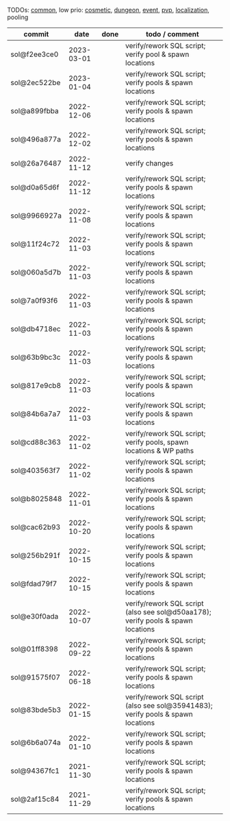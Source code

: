 TODOs: [common](TODO.md), low prio: [cosmetic](TODO_cosmetic.md), [dungeon](TODO_dungeon.md), [event](TODO_event.md), [pvp](TODO_pvp.md), [localization](TODO_localization.md), pooling

| commit       | date       | done | todo / comment |
|--------------|------------|------|----------------|
| sol@f2ee3ce0 | 2023-03-01 |      | verify/rework SQL script; verify pool & spawn locations |
| sol@2ec522be | 2023-01-04 |      | verify/rework SQL script; verify pools & spawn locations |
| sol@a899fbba | 2022-12-06 |      | verify/rework SQL script; verify pools & spawn locations |
| sol@496a877a | 2022-12-02 |      | verify/rework SQL script; verify pools & spawn locations |
| sol@26a76487 | 2022-11-12 |      | verify changes |
| sol@d0a65d6f | 2022-11-12 |      | verify/rework SQL script; verify pools & spawn locations |
| sol@9966927a | 2022-11-08 |      | verify/rework SQL script; verify pools & spawn locations |
| sol@11f24c72 | 2022-11-03 |      | verify/rework SQL script; verify pools & spawn locations |
| sol@060a5d7b | 2022-11-03 |      | verify/rework SQL script; verify pools & spawn locations |
| sol@7a0f93f6 | 2022-11-03 |      | verify/rework SQL script; verify pools & spawn locations |
| sol@db4718ec | 2022-11-03 |      | verify/rework SQL script; verify pools & spawn locations |
| sol@63b9bc3c | 2022-11-03 |      | verify/rework SQL script; verify pools & spawn locations |
| sol@817e9cb8 | 2022-11-03 |      | verify/rework SQL script; verify pools & spawn locations |
| sol@84b6a7a7 | 2022-11-03 |      | verify/rework SQL script; verify pools & spawn locations |
| sol@cd88c363 | 2022-11-02 |      | verify/rework SQL script; verify pools, spawn locations & WP paths |
| sol@403563f7 | 2022-11-02 |      | verify/rework SQL script; verify pools & spawn locations |
| sol@b8025848 | 2022-11-01 |      | verify/rework SQL script; verify pools & spawn locations |
| sol@cac62b93 | 2022-10-20 |      | verify/rework SQL script; verify pools & spawn locations |
| sol@256b291f | 2022-10-15 |      | verify/rework SQL script; verify pools & spawn locations |
| sol@fdad79f7 | 2022-10-15 |      | verify/rework SQL script; verify pools & spawn locations |
| sol@e30f0ada | 2022-10-07 |      | verify/rework SQL script (also see sol@d50aa178); verify pools & spawn locations |
| sol@01ff8398 | 2022-09-22 |      | verify/rework SQL script; verify pools & spawn locations |
| sol@91575f07 | 2022-06-18 |      | verify/rework SQL script; verify pools & spawn locations |
| sol@83bde5b3 | 2022-01-15 |      | verify/rework SQL script (also see sol@35941483); verify pools & spawn locations |
| sol@6b6a074a | 2022-01-10 |      | verify/rework SQL script; verify pools & spawn locations |
| sol@94367fc1 | 2021-11-30 |      | verify/rework SQL script; verify pools & spawn locations |
| sol@2af15c84 | 2021-11-29 |      | verify/rework SQL script; verify pools & spawn locations |
